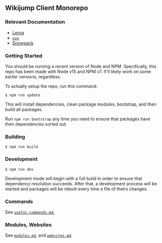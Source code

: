 ## Wikijump Client Monorepo

### Relevant Documentation

* [Lerna](https://github.com/lerna/lerna)
* [`uvu`](https://github.com/lukeed/uvu)
* [Snowpack](https://www.snowpack.dev/)

### Getting Started

You should be running a recent version of Node and NPM. Specifically, this repo has been made with Node v15 and NPM v7. It'll likely work on some earlier versions, regardless.

To actually setup the repo, run this command:

```
$ npm run update
```

This will install dependencies, clean package modules, bootstrap, and then build all packages.

Run `npm run bootstrap` any time you need to ensure that packages have their dependencies sorted out.

### Building

```
$ npm run build
```

### Development

```
$ npm run dev
```

Development mode will begin with a full build in order to ensure that dependency resolution succeeds. After that, a development process will be started and packages will be rebuilt every time a file of theirs changes.

### Commands

See [`useful-commands.md`.](docs/useful-commands.md)

### Modules, Websites

See [`modules.md`](docs/modules.md), and [`websites.md`](docs/websites.md).
